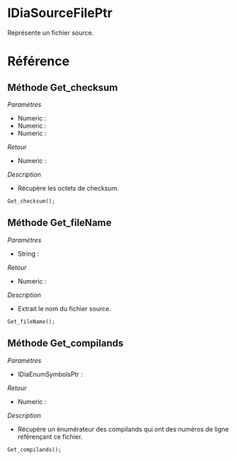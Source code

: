 # IDiaSourceFilePtr
 Représente un fichier source.

# Référence
## Méthode Get_checksum
*Paramètres*
* Numeric : 
* Numeric : 
* Numeric : 

*Retour*
* Numeric : 

*Description*
*  Récupère les octets de checksum.
```
Get_checksum();
```

## Méthode Get_fileName
*Paramètres*
* String : 

*Retour*
* Numeric : 

*Description*
*  Extrait le nom du fichier source.
```
Get_fileName();
```

## Méthode Get_compilands
*Paramètres*
* IDiaEnumSymbolsPtr : 

*Retour*
* Numeric : 

*Description*
*  Récupère un énumérateur des compilands qui ont des numéros de ligne référençant ce fichier.
```
Get_compilands();
```
